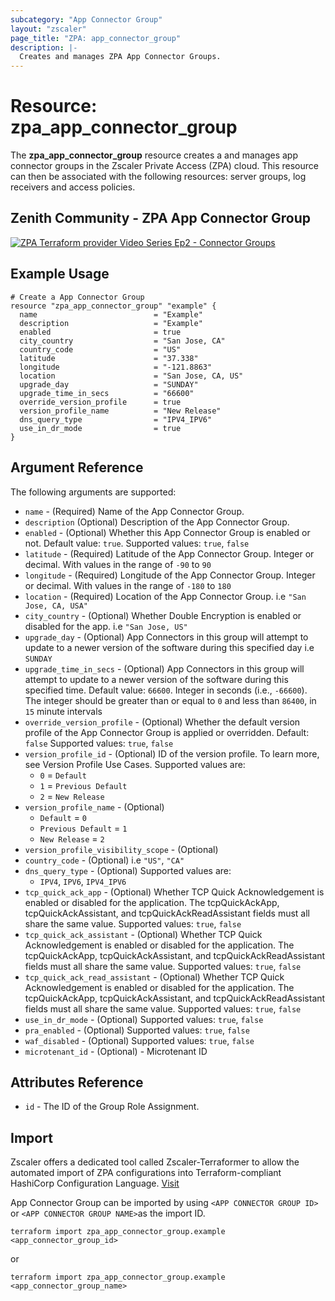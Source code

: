 ```yaml
---
subcategory: "App Connector Group"
layout: "zscaler"
page_title: "ZPA: app_connector_group"
description: |-
  Creates and manages ZPA App Connector Groups.
---
```


# Resource: zpa_app_connector_group

The **zpa_app_connector_group** resource creates a and manages app connector groups in the Zscaler Private Access (ZPA) cloud. This resource can then be associated with the following resources: server groups, log receivers and access policies.

## Zenith Community - ZPA App Connector Group

[![ZPA Terraform provider Video Series Ep2 - Connector Groups](https://raw.githubusercontent.com/zscaler/terraform-provider-zpa/master/images/zpa_app_connector_group.svg)](https://community.zscaler.com/zenith/s/question/0D54u00009evlEoCAI/video-zpa-terraform-provider-video-series-ep2-connector-groups)

## Example Usage

```hcl
# Create a App Connector Group
resource "zpa_app_connector_group" "example" {
  name                          = "Example"
  description                   = "Example"
  enabled                       = true
  city_country                  = "San Jose, CA"
  country_code                  = "US"
  latitude                      = "37.338"
  longitude                     = "-121.8863"
  location                      = "San Jose, CA, US"
  upgrade_day                   = "SUNDAY"
  upgrade_time_in_secs          = "66600"
  override_version_profile      = true
  version_profile_name          = "New Release"
  dns_query_type                = "IPV4_IPV6"
  use_in_dr_mode                = true
}
```

## Argument Reference

The following arguments are supported:

* `name` - (Required) Name of the App Connector Group.
* `description` (Optional) Description of the App Connector Group.
* `enabled` - (Optional) Whether this App Connector Group is enabled or not. Default value: `true`. Supported values: `true`, `false`
* `latitude` - (Required) Latitude of the App Connector Group. Integer or decimal. With values in the range of `-90` to `90`
* `longitude` - (Required) Longitude of the App Connector Group. Integer or decimal. With values in the range of `-180` to `180`
* `location` - (Required) Location of the App Connector Group. i.e ``"San Jose, CA, USA"``
* `city_country` - (Optional) Whether Double Encryption is enabled or disabled for the app. i.e ``"San Jose, US"``
* `upgrade_day` - (Optional) App Connectors in this group will attempt to update to a newer version of the software during this specified day i.e ``SUNDAY``
* `upgrade_time_in_secs` - (Optional) App Connectors in this group will attempt to update to a newer version of the software during this specified time. Default value: `66600`. Integer in seconds (i.e., `-66600`). The integer should be greater than or equal to `0` and less than `86400`, in `15` minute intervals
* `override_version_profile` - (Optional) Whether the default version profile of the App Connector Group is applied or overridden. Default: `false` Supported values: `true`, `false`
* `version_profile_id` - (Optional) ID of the version profile. To learn more, see Version Profile Use Cases. Supported values are:
  * ``0`` = ``Default``
  * ``1`` = ``Previous Default``
  * ``2`` = ``New Release``
* `version_profile_name` - (Optional)
  * ``Default`` = ``0``
  * ``Previous Default`` = ``1``
  * ``New Release`` = ``2``
* `version_profile_visibility_scope` - (Optional)
* `country_code` - (Optional) i.e ``"US"``, ``"CA"``
* `dns_query_type` - (Optional) Supported values are:
  * ``IPV4``, ``IPV6``, ``IPV4_IPV6``
* `tcp_quick_ack_app` - (Optional) Whether TCP Quick Acknowledgement is enabled or disabled for the application. The tcpQuickAckApp, tcpQuickAckAssistant, and tcpQuickAckReadAssistant fields must all share the same value. Supported values: `true`, `false`
* `tcp_quick_ack_assistant` - (Optional) Whether TCP Quick Acknowledgement is enabled or disabled for the application. The tcpQuickAckApp, tcpQuickAckAssistant, and tcpQuickAckReadAssistant fields must all share the same value. Supported values: `true`, `false`
* `tcp_quick_ack_read_assistant` - (Optional) Whether TCP Quick Acknowledgement is enabled or disabled for the application. The tcpQuickAckApp, tcpQuickAckAssistant, and tcpQuickAckReadAssistant fields must all share the same value. Supported values: `true`, `false`
* `use_in_dr_mode` - (Optional) Supported values: `true`, `false`
* `pra_enabled` - (Optional) Supported values: `true`, `false`
* `waf_disabled` - (Optional) Supported values: `true`, `false`
* `microtenant_id` - (Optional) - Microtenant ID

## Attributes Reference

* `id` - The ID of the Group Role Assignment.

## Import

Zscaler offers a dedicated tool called Zscaler-Terraformer to allow the automated import of ZPA configurations into Terraform-compliant HashiCorp Configuration Language.
[Visit](https://github.com/zscaler/zscaler-terraformer)

App Connector Group can be imported by using `<APP CONNECTOR GROUP ID>` or `<APP CONNECTOR GROUP NAME>`as the import ID.

```shell
terraform import zpa_app_connector_group.example <app_connector_group_id>
```

or

```shell
terraform import zpa_app_connector_group.example <app_connector_group_name>
```
